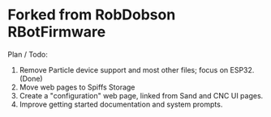 Forked from RobDobson RBotFirmware
============

Plan / Todo:

1) Remove Particle device support and most other files; focus on ESP32.  (Done)
2) Move web pages to Spiffs Storage
3) Create a "configuration" web page, linked from Sand and CNC UI pages. 
4) Improve getting started documentation and system prompts. 


